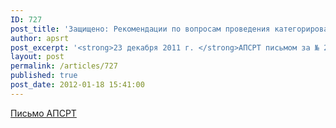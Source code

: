```yaml
---
ID: 727
post_title: 'Защищено: Рекомендации по вопросам проведения категорирования и оценки уязвимости'
author: apsrt
post_excerpt: '<strong>23 декабря 2011 г. </strong>АПСРТ письмом за № 2-01/312 организациям-членам ассоциации направлены рекомендации по вопросам проведения категорирования и проведения оценки уязвимости объектов транспортной инфраструктуры и транспортных средств для обеспечения транспортной безопасности.'
layout: post
permalink: /articles/727
published: true
post_date: 2012-01-18 15:41:00
---
```

<a href="http://www.apsrt.ru/docs/2-01-312.doc">Письмо АПСРТ</a>